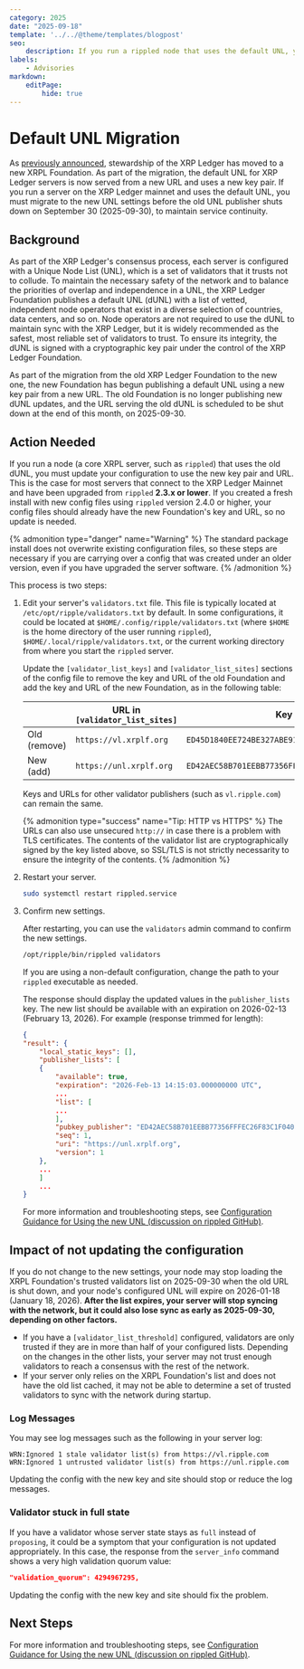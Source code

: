 ```yaml
---
category: 2025
date: "2025-09-18"
template: '../../@theme/templates/blogpost'
seo:
    description: If you run a rippled node that uses the default UNL, you must migrate your configuration to the new XRPL Foundation's list by 2025-09-30.
labels:
    - Advisories
markdown:
    editPage:
        hide: true
---
```

# Default UNL Migration

As [previously announced](./move-to-the-new-xrpl-foundation-commences.md), stewardship of the XRP Ledger has moved to a new XRPL Foundation. As part of the migration, the default UNL for XRP Ledger servers is now served from a new URL and uses a new key pair. If you run a server on the XRP Ledger mainnet and uses the default UNL, you must migrate to the new UNL settings before the old UNL publisher shuts down on September 30 (2025-09-30), to maintain service continuity.

## Background

As part of the XRP Ledger's consensus process, each server is configured with a Unique Node List (UNL), which is a set of validators that it trusts not to collude. To maintain the necessary safety of the network and to balance the priorities of overlap and independence in a UNL, the XRP Ledger Foundation publishes a default UNL (dUNL) with a list of vetted, independent node operators that exist in a diverse selection of countries, data centers, and so on. Node operators are not required to use the dUNL to maintain sync with the XRP Ledger, but it is widely recommended as the safest, most reliable set of validators to trust. To ensure its integrity, the dUNL is signed with a cryptographic key pair under the control of the XRP Ledger Foundation.

As part of the migration from the old XRP Ledger Foundation to the new one, the new Foundation has begun publishing a default UNL using a new key pair from a new URL. The old Foundation is no longer publishing new dUNL updates, and the URL serving the old dUNL is scheduled to be shut down at the end of this month, on 2025-09-30.

## Action Needed

If you run a node (a core XRPL server, such as `rippled`) that uses the old dUNL, you must update your configuration to use the new key pair and URL. This is the case for most servers that connect to the XRP Ledger Mainnet and have been upgraded from `rippled` **2.3.x or lower**. If you created a fresh install with new config files using `rippled` version 2.4.0 or higher, your config files should already have the new Foundation's key and URL, so no update is needed.

{% admonition type="danger" name="Warning" %}
The standard package install does not overwrite existing configuration files, so these steps are necessary if you are carrying over a config that was created under an older version, even if you have upgraded the server software.
{% /admonition %}

This process is two steps:

1. Edit your server's `validators.txt` file. This file is typically located at `/etc/opt/ripple/validators.txt` by default. In some configurations, it could be located at `$HOME/.config/ripple/validators.txt` (where `$HOME` is the home directory of the user running `rippled`), `$HOME/.local/ripple/validators.txt`, or the current working directory from where you start the `rippled` server.

    Update the `[validator_list_keys]` and `[validator_list_sites]` sections of the config file to remove the key and URL of the old Foundation and add the key and URL of the new Foundation, as in the following table:

    |              | URL in `[validator_list_sites]` | Key in `[validator_list_keys]` |
    |--------------|-------------------------|-----|
    | Old (remove) | `https://vl.xrplf.org`  | `ED45D1840EE724BE327ABE9146503D5848EFD5F38B6D5FEDE71E80ACCE5E6E738B` |
    | New (add)    | `https://unl.xrplf.org` | `ED42AEC58B701EEBB77356FFFEC26F83C1F0407263530F068C7C73D392C7E06FD1` |

    Keys and URLs for other validator publishers (such as `vl.ripple.com`) can remain the same.

    {% admonition type="success" name="Tip: HTTP vs HTTPS" %}
    The URLs can also use unsecured `http://` in case there is a problem with TLS certificates. The contents of the validator list are cryptographically signed by the key listed above, so SSL/TLS is not strictly necessarity to ensure the integrity of the contents.
    {% /admonition %}

2. Restart your server.

    ```sh
    sudo systemctl restart rippled.service
    ```

3. Confirm new settings.

    After restarting, you can use the `validators` admin command to confirm the new settings.

    ```sh
    /opt/ripple/bin/rippled validators
    ```

    If you are using a non-default configuration, change the path to your `rippled` executable as needed.

    The response should display the updated values in the `publisher_lists` key. The new list should be available with an expiration on 2026-02-13 (February 13, 2026). For example (response trimmed for length):

    ```json
    {
    "result": {
        "local_static_keys": [],
        "publisher_lists": [
        {
            "available": true,
            "expiration": "2026-Feb-13 14:15:03.000000000 UTC",
            ...
            "list": [
            ...
            ],
            "pubkey_publisher": "ED42AEC58B701EEBB77356FFFEC26F83C1F0407263530F068C7C73D392C7E06FD1",
            "seq": 1,
            "uri": "https://unl.xrplf.org",
            "version": 1
        },
        ...
        ]
        ...
    }
    ```

    For more information and troubleshooting steps, see [Configuration Guidance for Using the new UNL (discussion on rippled GitHub)](https://github.com/XRPLF/rippled/discussions/5463).

## Impact of not updating the configuration

If you do not change to the new settings, your node may stop loading the XRPL Foundation's trusted validators list on 2025-09-30 when the old URL is shut down, and your node's configured UNL will expire on 2026-01-18 (January 18, 2026). **After the list expires, your server will stop syncing with the network, but it could also lose sync as early as 2025-09-30, depending on other factors.**

- If you have a `[validator_list_threshold]` configured, validators are only trusted if they are in more than half of your configured lists. Depending on the changes in the other lists, your server may not trust enough validators to reach a consensus with the rest of the network.
- If your server only relies on the XRPL Foundation's list and does not have the old list cached, it may not be able to determine a set of trusted validators to sync with the network during startup.

### Log Messages

You may see log messages such as the following in your server log:

```text
WRN:Ignored 1 stale validator list(s) from https://vl.ripple.com
WRN:Ignored 1 untrusted validator list(s) from https://unl.ripple.com
```

Updating the config with the new key and site should stop or reduce the log messages.

### Validator stuck in full state

If you have a validator whose server state stays as `full` instead of `proposing`, it could be a symptom that your configuration is not updated appropriately. In this case, the response from the `server_info` command shows a very high validation quorum value:

```json
"validation_quorum": 4294967295,
```

Updating the config with the new key and site should fix the problem.

## Next Steps

For more information and troubleshooting steps, see [Configuration Guidance for Using the new UNL (discussion on rippled GitHub)](https://github.com/XRPLF/rippled/discussions/5463).
